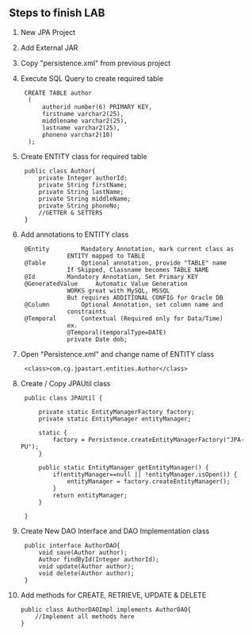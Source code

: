 ## Steps to finish LAB
1. New JPA Project

2. Add External JAR

3. Copy "persistence.xml" from previous project

4. Execute SQL Query to create required table

		CREATE TABLE author
		 (
			 authorid number(6) PRIMARY KEY,
			 firstname varchar2(25),
			 middlename varchar2(25),
			 lastname varchar2(25),
			 phoneno varchar2(10)
		 );

5. Create ENTITY class for required table

		public class Author{
			private Integer authorId;
			private String firstName;
			private String lastName;
			private String middleName;
			private String phoneNo;
			//GETTER & SETTERS
		}

6. Add annotations to ENTITY class


		@Entity			Mandatory Annotation, mark current class as
					ENTITY mapped to TABLE
		@Table			Optional annotation, provide "TABLE" name
					If Skipped, Classname becomes TABLE NAME
		@Id			Mandatory Annotation, Set Primary KEY 
		@GeneratedValue		Automatic Value Generation
					WORKS great with MySQL, MSSQL 
					But requires ADDITIONAL CONFIG for Oracle DB
		@Column			Optional Annotation, set column name and
					constraints
		@Temporal		Contextual (Required only for Data/Time)
					ex.
					@Temporal(temporalType=DATE)
					private Date dob;

7. Open "Persistence.xml" and change name of ENTITY class

		<class>com.cg.jpastart.entities.Author</class>

8. Create / Copy JPAUtil class

		public class JPAUtil {

			private static EntityManagerFactory factory;
			private static EntityManager entityManager;
			
			static {
				factory = Persistence.createEntityManagerFactory("JPA-PU");
			}
			
			public static EntityManager getEntityManager() {
				if(entityManager==null || !entityManager.isOpen()) {
					entityManager = factory.createEntityManager();
				}
				return entityManager;
			}
			
		}


9. Create New DAO Interface and DAO Implementation class

		public interface AuthorDAO{
			void save(Author author);
			Author findById(Integer authorId);
			void update(Author author);
			void delete(Author author);
		}

10. Add methods for CREATE, RETRIEVE, UPDATE & DELETE

		public class AuthorDAOImpl implements AuthorDAO{
			//Implement all methods here
		}
